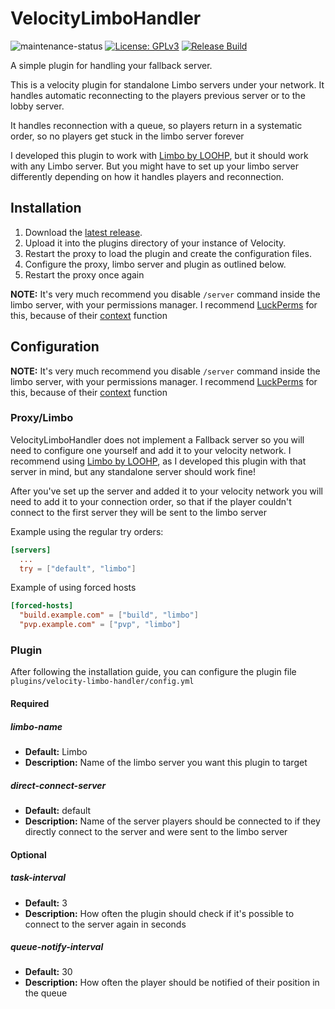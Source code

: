 # VelocityLimboHandler
![maintenance-status](https://img.shields.io/badge/maintenance-passively--maintained-yellowgreen.svg)
[![License: GPLv3](https://img.shields.io/badge/License-GPLv3-brightgreen)](https://github.com/AkselGlyholt/velocity-limbo-handler/blob/main/LICENSE)
[![Release Build](https://img.shields.io/badge/Download-latest%20release-brightgreen)](https://github.com/AkselGlyholt/velocity-limbo-handler/releases/latest)

A simple plugin for handling your fallback server.

This is a velocity plugin for standalone Limbo servers under your network.
It handles automatic reconnecting to the players previous server or to the lobby server.

It handles reconnection with a queue, so players return in a systematic order, so no players get stuck in the limbo server forever

I developed this plugin to work with [Limbo by LOOHP](https://github.com/LOOHP/Limbo), but it should work with any Limbo server. But you might have to set up your limbo server differently depending on how it handles players and reconnection.


## Installation
1. Download the [latest release](https://github.com/AkselGlyholt/velocity-limbo-handler/releases/latest).
2. Upload it into the plugins directory of your instance of Velocity.
3. Restart the proxy to load the plugin and create the configuration files.
4. Configure the proxy, limbo server and plugin as outlined below.
5. Restart the proxy once again

**NOTE:** It's very much recommend you disable `/server` command inside the limbo server, with your permissions manager. I recommend [LuckPerms](https://luckperms.net/) for this, because of their [context](https://luckperms.net/wiki/Usage#context) function

## Configuration
**NOTE:** It's very much recommend you disable `/server` command inside the limbo server, with your permissions manager. I recommend [LuckPerms](https://luckperms.net/) for this, because of their [context](https://luckperms.net/wiki/Usage#context) function

### Proxy/Limbo
VelocityLimboHandler does not implement a Fallback server so you will need to configure one yourself and add it to your velocity network.
I recommend using [Limbo by LOOHP](https://github.com/LOOHP/Limbo), as I developed this plugin with that server in mind, but any standalone server should work fine!

After you've set up the server and added it to your velocity network you will need to add it to your connection order, so that if the player couldn't connect to the first server they will be sent to the limbo server

Example using the regular try orders:
```toml
[servers]
  ...
  try = ["default", "limbo"]
```

Example of using forced hosts
```toml
[forced-hosts]
  "build.example.com" = ["build", "limbo"]
  "pvp.example.com" = ["pvp", "limbo"]
```

### Plugin
After following the installation guide, you can configure the plugin file
`plugins/velocity-limbo-handler/config.yml`

#### Required
##### limbo-name
* **Default:** Limbo
* **Description:** Name of the limbo server you want this plugin to target

##### direct-connect-server
* **Default:** default
* **Description:** Name of the server players should be connected to if they directly connect to the server and were sent to the limbo server

#### Optional
##### task-interval
* **Default:** 3
* **Description:** How often the plugin should check if it's possible to connect to the server again in seconds

##### queue-notify-interval
* **Default:** 30
* **Description:** How often the player should be notified of their position in the queue